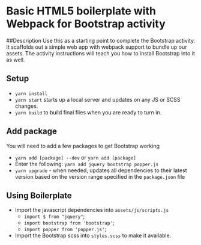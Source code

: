 # Basic HTML5 boilerplate with Webpack for Bootstrap activity

##Description
Use this as a starting point to complete the Bootstrap activity.  It scaffolds out a simple web app with webpack support to bundle up our assets.  The activity instructions will teach you how to install Bootstrap into it as well.

## Setup
- `yarn install`
- `yarn start`  starts up a local server and updates on any JS or SCSS changes.
- `yarn build` to build final files when you are ready to turn in.


## Add package
You will need to add a few packages to get Bootstrap working
- `yarn add [package] --dev` or `yarn add [package]`
- Enter the following: `yarn add jquery bootstrap popper.js`
- `yarn upgrade` - when needed, updates all dependencies to their latest version based on the version range specified in the `package.json` file

## Using Boilerplate

- Import the javascript dependencies into `assets/js/scripts.js`
  - `import $ from "jquery"`;
  - `import bootstrap from 'bootstrap'`;
  - `import popper from 'popper.js'`;
- Import the Bootstrap scss into `styles.scss` to make it available.
